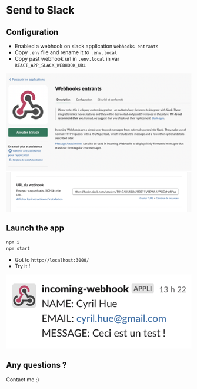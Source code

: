 # Send to Slack

## Configuration

- Enabled a webhook on slack application `Webhooks entrants`
- Copy `.env` file and rename it to `.env.local`
- Copy past webhook url in `.env.local` in var `REACT_APP_SLACK_WEBHOOK_URL`

![Webhook app explication](./docs/img/webhook-app.png)
![Webhook url](./docs/img/webhook-url.png)

## Launch the app

```bash
npm i
npm start
```

- Got to `http://localhost:3000/`
- Try it !

![Post message result](./docs/img/post-message-result.png)

## Any questions ?

Contact me ;)

